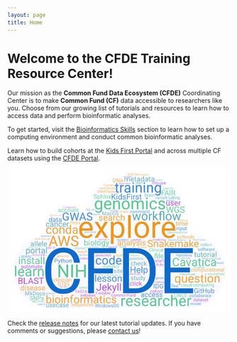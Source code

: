 ```yaml
---
layout: page
title: Home
---
```


# Welcome to the CFDE Training Resource Center!

Our mission as the **Common Fund Data Ecosystem (CFDE)** Coordinating Center is to make **Common Fund (CF)** data accessible to researchers like you. Choose from our growing list of tutorials and resources to learn how to access data and perform bioinformatic analyses. 

To get started, visit the [Bioinformatics Skills](./Bioinformatics-Skills/index.md) section to learn how to set up a computing environment and conduct common bioinformatic analyses. 

Learn how to build cohorts at the [Kids First Portal](./Bioinformatics-Skills/Kids-First/index.md) and across multiple CF datasets using the [CFDE Portal](./Bioinformatics-Skills/CFDE-Portal/index.md).

![](./images/CFDEwordcloud.png "CFDE word cloud")

Check the [release notes](./Release-Notes/index.md) for our latest tutorial updates. If you have comments or suggestions, please [contact us](mailto:coordination@CFDE.groups.io)!


